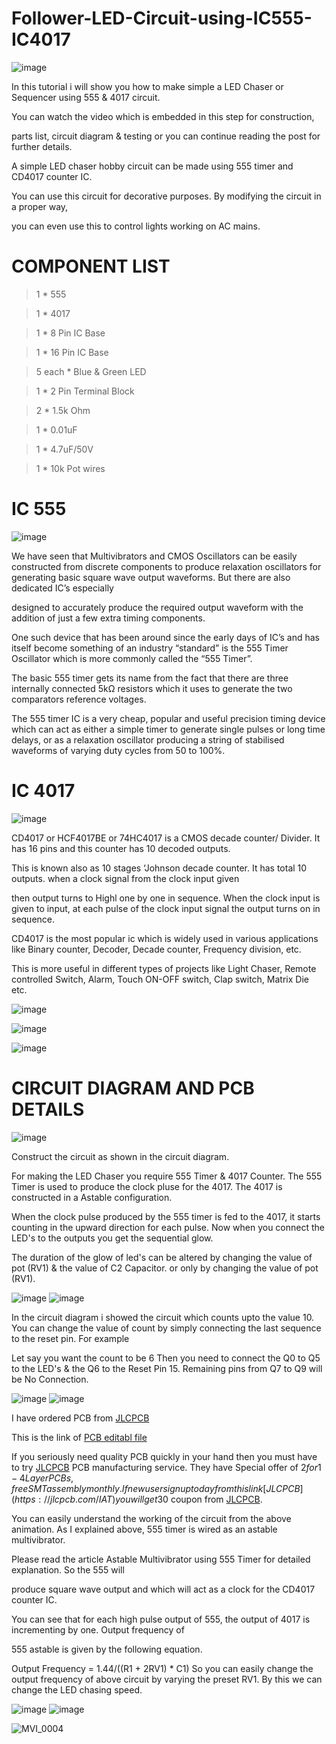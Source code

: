 # Follower-LED-Circuit-using-IC555-IC4017



![image](https://user-images.githubusercontent.com/19898602/141060395-bf677e26-b847-48d5-9800-b2e6bd2a6b66.png)
  
  
  In this tutorial i will show you how to make simple a LED Chaser or Sequencer using 555 & 4017 circuit. 
  
  You can watch the video which is embedded in this step for construction, 
  
  parts list, circuit diagram & testing or you can continue reading the post for further details.
  
  A simple LED chaser hobby circuit can be made using 555 timer and CD4017 counter IC. 
  
  You can use this circuit for decorative purposes. By modifying the circuit in a proper way, 
  
  you can even use this to control lights working on AC mains.
  
  # COMPONENT LIST
  
>  1 * 555 

> 1 * 4017 

> 1 * 8 Pin IC Base 

> 1 * 16 Pin IC Base 

> 5 each * Blue & Green LED 

> 1 * 2 Pin Terminal Block 

> 2 * 1.5k Ohm

> 1 * 0.01uF

> 1 * 4.7uF/50V

> 1 * 10k Pot wires 


# IC 555

![image](https://user-images.githubusercontent.com/19898602/149891001-0fc617b9-78bb-492d-bd8d-5703d2c4eb6a.png)


We have seen that Multivibrators and CMOS Oscillators can be easily constructed from discrete components to produce relaxation oscillators for generating basic square wave output waveforms. But there are also dedicated IC’s especially 

designed to accurately produce the required output waveform with the addition of just a few extra timing components.

One such device that has been around since the early days of IC’s and has itself become something of an industry “standard” is the 555 Timer Oscillator which is more commonly called the “555 Timer”.

The basic 555 timer gets its name from the fact that there are three internally connected 5kΩ resistors which it uses to generate the two comparators reference voltages. 

The 555 timer IC is a very cheap, popular and useful precision timing device which can act as either a simple timer to generate single pulses or long time delays, or as a relaxation oscillator producing a string of stabilised waveforms of varying duty cycles from 50 to 100%.



# IC 4017

![image](https://user-images.githubusercontent.com/19898602/149891183-bb1c69b3-2e6e-44f0-bf89-aeab9e527f20.png)

CD4017 or HCF4017BE or 74HC4017 is a CMOS decade counter/ Divider. It has 16 pins and this counter has 10 decoded outputs.  

This is known also as 10 stages ‘Johnson decade counter.  It has total 10 outputs. when a clock signal from the clock input given 

then output turns to Highl one by one in sequence. When the clock input is given to input, at each pulse of the clock input signal the output turns on in sequence.

CD4017 is the most popular ic which is widely used in various applications like Binary counter, Decoder, Decade counter, Frequency division, etc. 

This is more useful in different types of projects like Light Chaser, Remote controlled Switch, Alarm, Touch ON-OFF  switch, Clap switch, Matrix Die etc.

![image](https://user-images.githubusercontent.com/19898602/149890834-d12ceff0-b00a-4e63-894a-c2b8e9a709ab.png)

![image](https://user-images.githubusercontent.com/19898602/149890889-68b03715-9d1f-4362-a5b3-91b35f8aeb8b.png)


![image](https://user-images.githubusercontent.com/19898602/149891420-4b9fead9-f321-45fd-936a-8e6d8d745105.png)


#  CIRCUIT DIAGRAM AND PCB DETAILS

![image](https://user-images.githubusercontent.com/19898602/141062055-e9f6e404-a53a-491a-adfe-304eb1c7a9f7.png)

Construct the circuit as shown in the circuit diagram.

For making the LED Chaser you require 555 Timer & 4017 Counter. The 555 Timer is used to produce the clock pluse for the 4017. The 4017 is constructed in a Astable configuration.

When the clock pulse produced by the 555 timer is fed to the 4017, it starts counting in the upward direction for each pulse. Now when you connect the LED's to the outputs you get the sequential glow.

The duration of the glow of led's can be altered by changing the value of pot (RV1) & the value of C2 Capacitor. or only by changing the value of pot (RV1).

![image](https://user-images.githubusercontent.com/19898602/141062382-0819ee2b-937e-4119-8f55-4a9ca0f4d99d.png)
![image](https://user-images.githubusercontent.com/19898602/141062423-9db2b854-c1d8-4a00-8077-bdf87100fb78.png)


In the circuit diagram i showed the circuit which counts upto the value 10. You can change the value of count by simply connecting the last sequence to the reset pin. For example

Let say you want the count to be 6
Then you need to connect the Q0 to Q5 to the LED's & the Q6 to the Reset Pin 15.
Remaining pins from Q7 to Q9 will be No Connection.

![image](https://user-images.githubusercontent.com/19898602/141063331-f61b3938-40ce-4e22-8ba7-7e1550a2d39c.png)
![image](https://user-images.githubusercontent.com/19898602/141063382-a7b48761-2c2f-4bfb-a49e-d2cfdeb4fde8.png)

I have ordered PCB from [JLCPCB](https://jlcpcb.com/IAT )

This is the link of [PCB editabl file](https://oshwlab.com/sharmaz747/multipurpose-pcb)

If you seriously need quality PCB quickly in your hand then you must have to try [JLCPCB](https://jlcpcb.com/IAT ) PCB manufacturing service.
They have Special offer of $2 for 1-4 Layer PCBs, free SMT assembly monthly.
If new user signup today from this link [JLCPCB](https://jlcpcb.com/IAT ) you will get 30$ coupon from [JLCPCB](https://jlcpcb.com/IAT ).

You can easily understand the working of the circuit from the above animation. As I explained above, 555 timer is wired as an astable multivibrator. 

Please read the article Astable Multivibrator using 555 Timer for detailed explanation. So the 555 will 

produce square wave output and which will act as a clock for the CD4017 counter IC.

You can see that for each high pulse output of 555, the output of 4017 is incrementing by one. Output frequency of 

555 astable is given by the following equation.

Output Frequency =  1.44/((R1 + 2RV1) * C1)
So you can easily change the output frequency of above circuit by varying the preset RV1. By this we can change the LED chasing speed.

![image](https://user-images.githubusercontent.com/19898602/141063631-00b80017-3a14-4f6e-8667-e8f319461847.png)
![image](https://user-images.githubusercontent.com/19898602/141063700-9e80d188-2150-4fbb-83cb-11e2e995e55e.png)


![MVI_0004](https://user-images.githubusercontent.com/19898602/141063951-8fdeff03-6cbe-4f56-8d6e-584a75bb80e4.gif)


